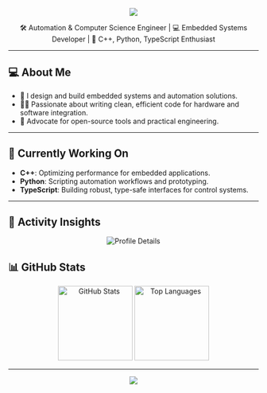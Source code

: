 
<p align="center">
  <img src="https://capsule-render.vercel.app/api?type=waving&color=gradient&height=150&section=header&text=R8bert&fontSize=40&fontColor=ffffff" />
</p>

<p align="center">
  🛠 Automation & Computer Science Engineer | 💻 Embedded Systems Developer | 🐍 C++, Python, TypeScript Enthusiast
</p>

---

## 💻 About Me

- 🔌 I design and build embedded systems and automation solutions.
- 🧑‍💻 Passionate about writing clean, efficient code for hardware and software integration.
- 🌟 Advocate for open-source tools and practical engineering.

---

## 🌱 Currently Working On

- **C++**: Optimizing performance for embedded applications.  
- **Python**: Scripting automation workflows and prototyping.  
- **TypeScript**: Building robust, type-safe interfaces for control systems.

---

## 🚀 Activity Insights 

<p align="center">
  <img src="https://github-profile-summary-cards.vercel.app/api/cards/profile-details?username=R8bert&theme=dracula" alt="Profile Details"/>
</p>

## 📊 GitHub Stats

<p align="center">
  <img height="150em" src="https://github-readme-stats.vercel.app/api?username=R8bert&show_icons=true&theme=dracula&hide_border=true" alt="GitHub Stats"/>
  <img height="150em" src="https://github-readme-stats.vercel.app/api/top-langs/?username=R8bert&layout=compact&theme=dracula&hide_border=true&langs_count=6" alt="Top Languages"/>
</p>

---

<p align="center">
  <img src="https://capsule-render.vercel.app/api?type=waving&color=gradient&height=100&section=footer" />
</p>

